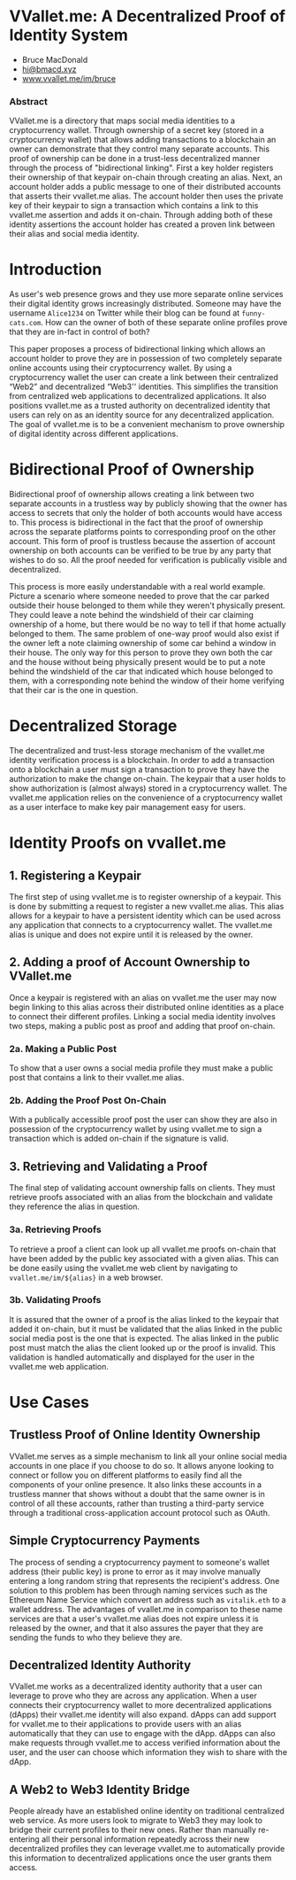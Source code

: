 # VVallet.me: A Decentralized Proof of Identity System

- Bruce MacDonald
- hi@bmacd.xyz
- www.vvallet.me/im/bruce

### Abstract
VVallet.me is a directory that maps social media identities to a cryptocurrency wallet. Through ownership of a secret key (stored in a cryptocurrency wallet) that allows adding transactions to a blockchain an owner can demonstrate that they control many separate accounts. This proof of ownership can be done in a trust-less decentralized manner through the process of "bidirectional linking". First a key holder registers their ownership of that keypair on-chain through creating an alias. Next, an account holder adds a public message to one of their distributed accounts that asserts their vvallet.me alias. The account holder then uses the private key of their keypair to sign a transaction which contains a link to this vvallet.me assertion and adds it on-chain. Through adding both of these identity assertions the account holder has created a proven link between their alias and social media identity.

# Introduction

As user's web presence grows and they use more separate online services their digital identity grows increasingly distributed. Someone may have the username `Alice1234` on Twitter while their blog can be found at `funny-cats.com`. How can the owner of both of these separate online profiles prove that they are in-fact in control of both?

This paper proposes a process of bidirectional linking which allows an account holder to prove they are in possession of two completely separate online accounts using their cryptocurrency wallet. By using a cryptocurrency wallet the user can create a link between their centralized “Web2” and decentralized “Web3'' identities. This simplifies the transition from centralized web applications to decentralized applications. It also positions vvallet.me as a trusted authority on decentralized identity that users can rely on as an identity source for any decentralized application. The goal of vvallet.me is to be a convenient mechanism to prove ownership of digital identity across different applications. 

# Bidirectional Proof of Ownership

Bidirectional proof of ownership allows creating a link between two separate accounts in a trustless way by publicly showing that the owner has access to secrets that only the holder of both accounts would have access to. This process is bidirectional in the fact that the proof of ownership across the separate platforms points to corresponding proof on the other account. This form of proof is trustless because the assertion of account ownership on both accounts can be verified to be true by any party that wishes to do so. All the proof needed for verification is publically visible and decentralized.

This process is more easily understandable with a real world example. Picture a scenario where someone needed to prove that the car parked outside their house belonged to them while they weren't physically present. They could leave a note behind the windshield of their car claiming ownership of a home, but there would be no way to tell if that home actually belonged to them. The same problem of one-way proof would also exist if the owner left a note claiming ownership of some car behind a window in their house. The only way for this person to prove they own both the car and the house without being physically present would be to put a note behind the windshield of the car that indicated which house belonged to them, with a corresponding note behind the window of their home verifying that their car is the one in question.

# Decentralized Storage

The decentralized and trust-less storage mechanism of the vvallet.me identity verification process is a blockchain. In order to add a transaction onto a blockchain a user must sign a transaction to prove they have the authorization to make the change on-chain. The keypair that a user holds to show authorization is (almost always) stored in a cryptocurrency wallet. The vvallet.me application relies on the convenience of a cryptocurrency wallet as a user interface to make key pair management easy for users. 

# Identity Proofs on vvallet.me
## 1. Registering a Keypair
The first step of using vvallet.me is to register ownership of a keypair. This is done by submitting a request to register a new vvallet.me alias. This alias allows for a keypair to have a persistent identity which can be used across any application that connects to a cryptocurrency wallet. The vvallet.me alias is unique and does not expire until it is released by the owner.


## 2. Adding a proof of Account Ownership to VVallet.me
Once a keypair is registered with an alias on vvallet.me the user may now begin linking to this alias across their distributed online identities as a place to connect their different profiles. Linking a social media identity involves two steps, making a public post as proof and adding that proof on-chain.

### 2a. Making a Public Post
To show that a user owns a social media profile they must make a public post that contains a link to their vvallet.me alias.

### 2b. Adding the Proof Post On-Chain
With a publically accessible proof post the user can show they are also in possession of the cryptocurrency wallet by using vvallet.me to sign a transaction which is added on-chain if the signature is valid.


## 3. Retrieving and Validating a Proof
The final step of validating account ownership falls on clients. They must retrieve proofs associated with an alias from the blockchain and validate they reference the alias in question.

### 3a. Retrieving Proofs
To retrieve a proof a client can look up all vvallet.me proofs on-chain that have been added by the public key associated with a given alias. This can be done easily using the vvallet.me web client by navigating to `vvallet.me/im/${alias}` in a web browser.

### 3b. Validating Proofs
It is assured that the owner of a proof is the alias linked to the keypair that added it on-chain, but it must be validated that the alias linked in the public social media post is the one that is expected. The alias linked in the public post must match the alias the client looked up or the proof is invalid. This validation is handled automatically and displayed for the user in the vvallet.me web application.


# Use Cases
## Trustless Proof of Online Identity Ownership
VVallet.me serves as a simple mechanism to link all your online social media accounts in one place if you choose to do so. It allows anyone looking to connect or follow you on different platforms to easily find all the components of your online presence. It also links these accounts in a trustless manner that shows without a doubt that the same owner is in control of all these accounts, rather than trusting a third-party service through a traditional cross-application account protocol such as OAuth.

## Simple Cryptocurrency Payments
The process of sending a cryptocurrency payment to someone's wallet address (their public key) is prone to error as it may involve manually entering a long random string that represents the recipient's address. One solution to this problem has been through naming services such as the Ethereum Name Service which convert an address such as `vitalik.eth` to a wallet address. The advantages of vvallet.me in comparison to these name services are that a user's vvallet.me alias does not expire unless it is released by the owner, and that it also assures the payer that they are sending the funds to who they believe they are.

## Decentralized Identity Authority
VVallet.me works as a decentralized identity authority that a user can leverage to prove who they are across any application. When a user connects their cryptocurrency wallet to more decentralized applications (dApps) their vvallet.me identity will also expand. dApps can add support for vvallet.me to their applications to provide users with an alias automatically that they can use to engage with the dApp. dApps can also make requests through vvallet.me to access verified information about the user, and the user can choose which information they wish to share with the dApp.

## A Web2 to Web3 Identity Bridge
People already have an established online identity on traditional centralized web service. As more users look to migrate to Web3 they may look to bridge their current profiles to their new ones. Rather than manually re-entering all their personal information repeatedly across their new decentralized profiles they can leverage vvallet.me to automatically provide this information to decentralized applications once the user grants them access.
